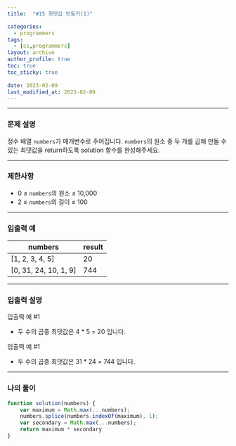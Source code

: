```yaml
---
title:  "#15 최댓값 만들기(1)"

categories:
  - programmers
tags:
  - [cs,programmers]
layout: archive
author_profile: true
toc: true
toc_sticky: true
 
date: 2023-02-09
last_modified_at: 2023-02-09
---
```


---

### 문제 설명

정수 배열 `numbers`가 매개변수로 주어집니다. `numbers`의 원소 중 두 개를 곱해 만들 수 있는 최댓값을 return하도록 solution 함수를 완성해주세요.

---

### 제한사항

- 0 ≤ `numbers`의 원소 ≤ 10,000
- 2 ≤ `numbers`의 길이 ≤ 100

---

### 입출력 예

| numbers | result |
| --- | --- |
| [1, 2, 3, 4, 5] | 20 |
| [0, 31, 24, 10, 1, 9] | 744 |

---

### 입출력 설명

입출력 예 #1

- 두 수의 곱중 최댓값은 4 * 5 = 20 입니다.

입출력 예 #1

- 두 수의 곱중 최댓값은 31 * 24 = 744 입니다.

---

### 나의 풀이

```jsx
function solution(numbers) {
    var maximum = Math.max(...numbers);
    numbers.splice(numbers.indexOf(maximum), 1);
    var secondary = Math.max(...numbers);
    return maximum * secondary
}
```